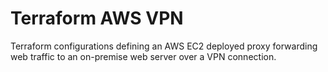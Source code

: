 Terraform AWS VPN
===============

Terraform configurations defining an AWS EC2 deployed proxy forwarding web traffic to an on-premise web server over a VPN connection.
